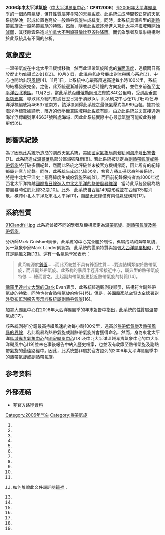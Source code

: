 **2006年中太平洋氣旋**（[中太平洋颶風中心](../Page/中太平洋颶風中心.md "wikilink")：**CP912006**）是[2006年太平洋颶風季](../Page/2006年太平洋颶風季.md "wikilink")的一個[熱帶氣旋](../Page/熱帶氣旋.md "wikilink")，但其性質屬非尋常的天氣系統。此系統生成時間較正常的天氣系統略晚，形成位置也高於一般熱帶氣旋生成緯度。同時，此系統具備典型的[副熱帶氣旋及一般](https://zh.wikipedia.org/wiki/副熱帶氣旋 "wikilink")[熱帶氣旋](../Page/熱帶氣旋.md "wikilink")的特徵。然而，隨著此系統逐漸進入[東北太平洋海域時開始減弱](../Page/太平洋颶風季.md "wikilink")，其殘餘雲系造成[加拿大](../Page/加拿大.md "wikilink")[不列顛哥倫比亞省強降雨](https://zh.wikipedia.org/wiki/不列顛哥倫比亞省 "wikilink")。而氣象學者及氣象機構對於此系統具有不同的分析。

## 氣象歷史

一溫帶氣旋在中北太平洋緩慢移動，然而此溫帶氣旋所處的[海面溫度](https://zh.wikipedia.org/wiki/海面溫度 "wikilink")，連續兩日高於歷史均值[攝氏](https://zh.wikipedia.org/wiki/攝氏溫度 "wikilink")2度\[1\]\[2\]。10月31日，此溫帶氣旋發展出對流與暖心系統\[3\]，中心也開始出現[風眼](../Page/風眼.md "wikilink")\[4\]。11月1日，此系統中心最高風速高達每小時100公里，系統的結構發展完全。之後，此系統逐漸減弱並以逆時鐘的方向旋轉，並往東前進至[太平洋西北地區](https://zh.wikipedia.org/wiki/太平洋西北地區 "wikilink")。11月2日，當此系統距離[俄勒岡州海岸約](https://zh.wikipedia.org/wiki/俄勒岡州 "wikilink")840公里時，受到高垂直[風切影響](https://zh.wikipedia.org/wiki/風切 "wikilink")，導致此系統的對流在翌日幾乎消散\[5\]。此系統之中心在11月1日時在海洋浮標編號第46637號南方，該浮標測得此系統之最低氣壓約為989百帕。據其他海洋浮標數據顯示，附近的低壓籠罩區域與此系統有關。由於此系統並未直接通過海洋浮標編號第46637號所處海域，因此此系統實際中心最低氣壓可能較此數據更低\[6\]。

## 影響與紀錄

為了因應此系統所造成的劇烈天氣系統，美國[國家氣象局向俄勒岡海岸發出警告](https://zh.wikipedia.org/wiki/國家氣象局_\(美國\) "wikilink")\[7\]。此系統造成[溫哥華島](../Page/溫哥華島.md "wikilink")部分區域強降雨\[8\]。若此系統被認定為[副熱帶氣旋或](https://zh.wikipedia.org/wiki/副熱帶氣旋 "wikilink")[熱帶氣旋](../Page/熱帶氣旋.md "wikilink")將打破多個紀錄，然而此系統之評級並未被官方機構採認，因此所有的紀錄都屬非官方紀錄。同時，此系統生成於北緯36度，若官方將其採認為熱帶系統，將是中北太平洋史上最高緯度生成的氣旋系統\[9\]，而目前紀錄保持者為2000年從西北太平洋跨越[國際換日線進入中北太平洋的](https://zh.wikipedia.org/wiki/國際換日線 "wikilink")[熱帶風暴維涅](https://zh.wikipedia.org/wiki/2000年太平洋颶風季#熱帶風暴維涅（Wene） "wikilink")，當時此系統發展為熱帶風暴時位於北緯32度\[10\]。此外，此系統自西經149度形成並在西經135度消散，橫跨中北太平洋及東北太平洋\[11\]，而歷史紀錄僅有兩個氣旋橫跨\[12\]。

## 系統性質

[91Clandfall.jpg](https://zh.wikipedia.org/wiki/File:91Clandfall.jpg "fig:91Clandfall.jpg") 此系統曾被不同的學者及機構認定為[溫帶氣旋](../Page/溫帶氣旋.md "wikilink")、[副熱帶氣旋及](https://zh.wikipedia.org/wiki/副熱帶氣旋 "wikilink")[熱帶氣旋](../Page/熱帶氣旋.md "wikilink")。

分析師Mark Guishard表示，此系統的中心完全趨於暖性，係屬成熟的熱帶氣旋。另一氣象學家Mark Lander則認為，此系統的雲頂特質與幾個[大西洋颶風相似](../Page/大西洋颶風季.md "wikilink")，尤其是[颶風文斯](https://zh.wikipedia.org/wiki/颶風文斯 "wikilink")\[13\]。還有一名氣象學家表示：

> 此系統源於[鋒面](https://zh.wikipedia.org/wiki/鋒面 "wikilink")……而此系統並不具有鋒面性質……對流結構類似於熱帶氣旋，而非副熱帶氣旋。此系統的暴風半徑非常接近中心，屬典型的熱帶氣旋特徵……總而言之，比起副熱帶氣旋更接近熱帶氣旋的特質\[14\]。

[佛羅里達州立大學的Clark](https://zh.wikipedia.org/wiki/佛羅里達州立大學 "wikilink") Evan表示，此系統經過觀測後顯示，結構符合副熱帶氣旋的特徵，同時也符合熱帶氣旋的條件\[15\]。但是，[美國國家航空暨太空總署對外發布監測報告表示該系統屬副熱帶氣旋](https://zh.wikipedia.org/wiki/美國國家航空暨太空總署 "wikilink")\[16\]。

加拿大颶風中心在2006年大西洋颶風季的年末報告中指出，此系統的性質屬溫帶氣旋\[17\]。

該系統測得1分鐘最高持續風速約為每小時100公里，遠高於[熱帶低氣壓](../Page/熱帶低氣壓.md "wikilink")及[熱帶風暴的界線](https://zh.wikipedia.org/wiki/熱帶風暴 "wikilink")，若此風暴為熱帶氣旋或副熱帶氣旋將會獲得命名。然而，身為東北太平洋[區域專責氣象中心](../Page/區域專責氣象中心.md "wikilink")的[國家颶風中心](../Page/國家颶風中心.md "wikilink")\[18\]及中北太平洋區域專責氣象中心的中太平洋颶風中心\[19\]並未在事後報告中納入歷史檔案，也並沒有收錄至熱帶氣旋及副熱帶氣旋的最佳路徑中。因此，此系統並非屬於官方認列的2006年太平洋颶風季中的熱帶氣旋或副熱帶氣旋。

## 参考资料

## 外部連結

  - [非官方路徑資料](http://www.typhoon2000.ph/garyp_mgtcs/nov06tks.txt)

[Category:2006年气象](https://zh.wikipedia.org/wiki/Category:2006年气象 "wikilink") [Category:熱帶氣旋](https://zh.wikipedia.org/wiki/Category:熱帶氣旋 "wikilink")

1.

2.

3.
4.
5.
6.
7.

8.

9.

10.

11.
12.  如何解讀此文件請詳閱[這裡](http://www.aoml.noaa.gov/hrd/hurdat/tracks-hurdat2-epac-format-apr13.pdf) .

13.
14.

15.
16.
17.
18.

19.